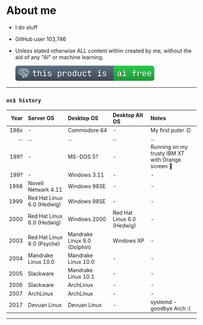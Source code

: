 # About me

- I do stuff
- GitHub user 103,746
- Unless stated otherwise ALL content within created by me, without the aid of
  any "AI" or machine learning.
  
  [![my stuff is AI free](https://raw.githubusercontent.com/krayon/this-product-is-ai-free/main/badge.svg)](https://this-product-is-ai-free.github.io)

---

### `os$ history`


|Year|Server OS|Desktop OS|Desktop Alt OS|Notes|
|--:|:--|:--|:--|:--|
|198x|-|Commodore 64|-|My first puter :D|
|...|...|...|...|...|
|199?|-|MS-DOS 5?|-|Running on my trusty IBM XT with Orange screen :tada:|
|199?|-|Windows 3.11|-|-|
|1998|Novell Netwark 4.11|Windows 98SE|-|-|
|1999|Red Hat Linux 6.0 (Hedwig)|Windows 98SE|-|-|
|2000|Red Hat Linux 6.0 (Hedwig)|Windows 2000|Red Hat Linux 6.0 (Hedwig)|-|
|2003|Red Hat Linux 8.0 (Psyche)|Mandrake Linux 9.0 (Dolphin)|Windows XP|-|
|2004|Mandrake Linux 10.0|Mandrake Linux 10.0|-|-|
|2005|Slackware|Mandrake Linux 10.1|-|-|
|2006|Slackware|ArchLinux|-|-|
|2007|ArchLinux|ArchLinux|-|-|
|2017|Devuan Linux|Devuan Linux|-|systemd - goodbye Arch :(|

----
[//]: # ( vim: set ts=4 sw=4 et cindent tw=80 ai si syn=markdown ft=markdown: )
